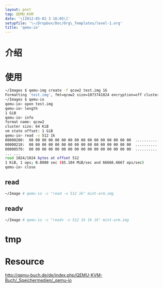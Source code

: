 ```yaml
---
layout: post
tag: QEMU_KVM
date: '\[2012-05-02 3 16:05\]'
setupfile: '\~/Dropbox/Doc/Org\_Templates/level-1.org'
title: 'qemu-io'
---
```


介绍
====

使用
====

``` bash
~/Images $ qemu-img create -f qcow2 test.img 1G
Formatting 'test.img', fmt=qcow2 size=1073741824 encryption=off cluster_size=65536 
~/Images $ qemu-io
qemu-io> open test.img
qemu-io> length
1 GiB
qemu-io> info
format name: qcow2
cluster size: 64 KiB
vm state offset: 1 GiB
qemu-io> read -v 512 1k
00000200:  00 00 00 00 00 00 00 00 00 00 00 00 00 00 00 00  ................
00000210:  00 00 00 00 00 00 00 00 00 00 00 00 00 00 00 00  ................
000005f0:  00 00 00 00 00 00 00 00 00 00 00 00 00 00 00 00  ................
... ...
read 1024/1024 bytes at offset 512
1 KiB, 1 ops; 0.0000 sec (65.104 MiB/sec and 66666.6667 ops/sec)
qemu-io> close
```

read
----

``` bash
~/Image # qemu-io -c "read -v 512 1k" mint-arm.img
```

readv
-----

``` bash
~/Image # qemu-io -c "readv -v 512 1k 1k 1k" mint-arm.img
```

tmp
===

Resource
========

<http://qemu-buch.de/de/index.php/QEMU-KVM-Buch/_Speichermedien/_qemu-io>
